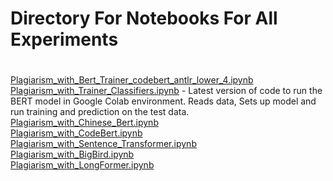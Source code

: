 # Directory For Notebooks For All Experiments
#
[Plagiarism_with_Bert_Trainer_codebert_antlr_lower_4.ipynb](./Plagiarism_with_Bert_Trainer_codebert_antlr_lower_4.ipynb)<br>
[Plagiarism_with_Trainer_Classifiers.ipynb](./Plagiarism_with_Trainer_Classifiers.ipynb) - Latest version of code to run the BERT model in Google Colab environment. Reads data, Sets up model and run training and prediction on the test data. <br>
[Plagiarism_with_Chinese_Bert.ipynb](./Plagiarism_with_Chinese_Bert.ipynb)<br>
[Plagiarism_with_CodeBert.ipynb](./Plagiarism_with_CodeBert.ipynb)<br>
[Plagiarism_with_Sentence_Transformer.ipynb](./Plagiarism_with_Sentence_Transformer.ipynb)<br>
[Plagiarism_with_BigBird.ipynb](./Plagiarism_with_BigBird.ipynb) <br>
[Plagiarism_with_LongFormer.ipynb](./Plagiarism_with_LongFormer.ipynb) <br>



